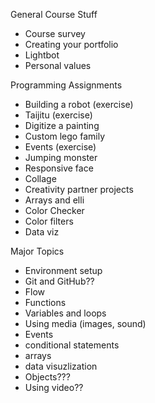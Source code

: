 General Course Stuff
* Course survey
* Creating your portfolio
* Lightbot
* Personal values

Programming Assignments
* Building a robot (exercise)
* Taijitu (exercise)
* Digitize a painting
* Custom lego family
* Events (exercise)
* Jumping monster
* Responsive face
* Collage
* Creativity partner projects
* Arrays and elli
* Color Checker
* Color filters
* Data viz

Major Topics
* Environment setup
* Git and GitHub??
* Flow
* Functions
* Variables and loops
* Using media (images, sound)
* Events
* conditional statements
* arrays
* data visuzlization
* Objects???
* Using video??
